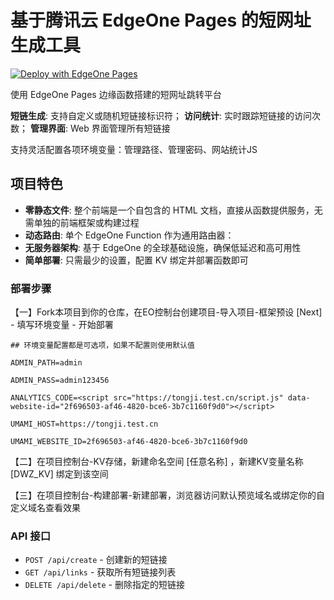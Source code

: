 # 基于腾讯云 EdgeOne Pages 的短网址生成工具

[![Deploy with EdgeOne Pages](https://cdnstatic.tencentcs.com/edgeone/pages/deploy.svg)](https://edgeone.ai/pages/new?from=github&template=https://github.com/aihttp/eolocation)

使用 EdgeOne Pages 边缘函数搭建的短网址跳转平台

**短链生成**: 支持自定义或随机短链接标识符；
**访问统计**: 实时跟踪短链接的访问次数；
**管理界面**: Web 界面管理所有短链接

支持灵活配置各项环境变量：管理路径、管理密码、网站统计JS


##  项目特色

- **零静态文件**: 整个前端是一个自包含的 HTML 文档，直接从函数提供服务，无需单独的前端框架或构建过程
- **动态路由**: 单个 EdgeOne Function 作为通用路由器：
- **无服务器架构**: 基于 EdgeOne 的全球基础设施，确保低延迟和高可用性
- **简单部署**: 只需最少的设置，配置 KV 绑定并部署函数即可


### 部署步骤

【一】Fork本项目到你的仓库，在EO控制台创建项目-导入项目-框架预设 [Next] - 填写环境变量 - 开始部署

```
## 环境变量配置都是可选项，如果不配置则使用默认值

ADMIN_PATH=admin

ADMIN_PASS=admin123456

ANALYTICS_CODE=<script src="https://tongji.test.cn/script.js" data-website-id="2f696503-af46-4820-bce6-3b7c1160f9d0"></script>

UMAMI_HOST=https://tongji.test.cn

UMAMI_WEBSITE_ID=2f696503-af46-4820-bce6-3b7c1160f9d0
```

【二】在项目控制台-KV存储，新建命名空间 [任意名称] ，新建KV变量名称 [DWZ_KV] 绑定到该空间

【三】在项目控制台-构建部署-新建部署，浏览器访问默认预览域名或绑定你的自定义域名查看效果

  
### API 接口
- `POST /api/create` - 创建新的短链接
- `GET /api/links` - 获取所有短链接列表
- `DELETE /api/delete` - 删除指定的短链接


